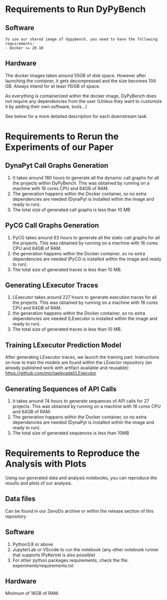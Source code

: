 # Requirements to Run DyPyBench
## Software
    To use our shared image of dypybench, you need to have the following requirements:
    - Docker >= 20.10

## Hardware
The docker images takes around 55GB of disk space. However after launching the container, it gets decompressed and the size becomes 104 GB. Always intend for at least 110GB of space.

As everything is containerized within the docker image, DyPyBench does not require any dependencies from the user (Unless they want to customize it by adding their own software, tools...)

See below for a more detailed description for each downstream task.

# Requirements to Rerun the Experiments of our Paper

## DynaPyt Call Graphs Generation
1. It takes around 180 hours to generate all the dynamic call graphs for all the projects within DyPyBench. This was obtained by running on a machine with 16 cores CPU and 64GB of RAM.
2. The generation happens within the Docker container, so no extra dependencies are needed (DynaPyt is installed within the image and ready to run).
3. The total size of generated call graphs is less than 10 MB

## PyCG Call Graphs Generation
1. PyCG takes around 83 hours to generate all the static call graphs for all the projects. This was obtained by running on a machine with 16 cores CPU and 64GB of RAM.
2. the generation happens within the Docker container, so no extra dependencies are needed (PyCG is installed within the image and ready to run).
3. The total size of generated traces is less than 10 MB.

## Generating LExecutor Traces
1. LExecutor takes around 227 hours to generate execution traces for all the projects. This was obtained by running on a machine with 16 cores CPU and 64GB of RAM.
2. the generation happens within the Docker container, so no extra dependencies are needed (LExecutor is installed within the image and ready to run).
3. The total size of generated traces is less than 10 MB.

## Training LExecutor Prediction Model
After generating LExecutor traces, we launch the training part. Instructions on how to train the models are found within the LExector repository (an already published work with artifact available and reusable): https://github.com/michaelpradel/LExecutor


## Generating Sequences of API Calls
1. It takes around 74 hours to generate sequences of API calls for 27 projects. This was obtained by running on a machine with 16 cores CPU and 64GB of RAM.
2. The generation happens within the Docker container, so no extra dependencies are needed (DynaPyt is installed within the image and ready to run).
3. The total size of generated sequences is less than 10MB

# Requirements to Reproduce the Analysis with Plots
Using our generated data and analysis notebooks, you can reproduce the results and plots of our analysis.
## Data files
Can be found in our ZenoDo archive or within the release section of this repository

## Software
1. Python3.8 or above
2. JupyterLab or VScode to run the notebook (any other notebook runner that supports IPyKernel is also possible)
3. For other python packages requirements, check the file: experiments/requirements.txt

## Hardware
Minimum of 16GB of RAM.